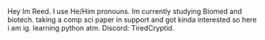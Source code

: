 Hey Im Reed.
I use He/Him pronouns.
Im currently studying Biomed and biotech.
taking a comp sci paper in support and got kinda interested so here i am ig.
learning python atm.
Discord: TiredCryptid.

<!---
Tired-Crytpid/Tired-Crytpid is a ✨ special ✨ repository because its `README.md` (this file) appears on your GitHub profile.
You can click the Preview link to take a look at your changes.
--->
